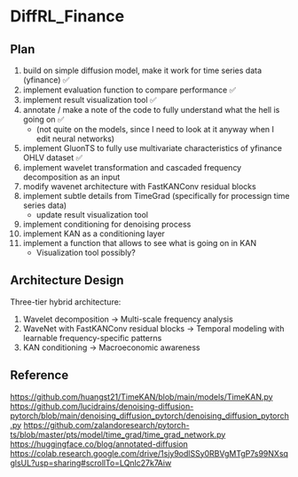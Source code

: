 # DiffRL_Finance

## Plan
1. build on simple diffusion model, make it work for time series data (yfinance) ✅
2. implement evaluation function to compare performance ✅
3. implement result visualization tool ✅
4. annotate / make a note of the code to fully understand what the hell is going on ✅ 
    - (not quite on the models, since I need to look at it anyway when I edit neural networks)
5. implement GluonTS to fully use multivariate characteristics of yfinance OHLV dataset ✅
6. implement wavelet transformation and cascaded frequency decomposition as an input
7. modify wavenet architecture with FastKANConv residual blocks
8. implement subtle details from TimeGrad (specifically for processign time series data)
    - update result visualization tool
9. implement conditioning for denoising process
10. implement KAN as a conditioning layer
11. implement a function that allows to see what is going on in KAN
    - Visualization tool possibly?

## Architecture Design
Three-tier hybrid architecture: 
1. Wavelet decomposition → Multi-scale frequency analysis 
2. WaveNet with FastKANConv residual blocks → Temporal modeling with learnable frequency-specific patterns 
3. KAN conditioning → Macroeconomic awareness


## Reference
https://github.com/huangst21/TimeKAN/blob/main/models/TimeKAN.py
https://github.com/lucidrains/denoising-diffusion-pytorch/blob/main/denoising_diffusion_pytorch/denoising_diffusion_pytorch.py
https://github.com/zalandoresearch/pytorch-ts/blob/master/pts/model/time_grad/time_grad_network.py
https://huggingface.co/blog/annotated-diffusion
https://colab.research.google.com/drive/1sjy9odlSSy0RBVgMTgP7s99NXsqglsUL?usp=sharing#scrollTo=LQnlc27k7Aiw